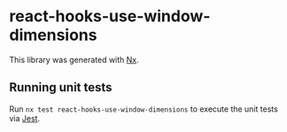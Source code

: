 # react-hooks-use-window-dimensions

This library was generated with [Nx](https://nx.dev).

## Running unit tests

Run `nx test react-hooks-use-window-dimensions` to execute the unit tests via [Jest](https://jestjs.io).
